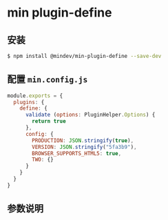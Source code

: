 # min plugin-define

## 安装

``` bash
$ npm install @mindev/min-plugin-define --save-dev
```

## 配置 `min.config.js`

``` js
module.exports = {
  plugins: {
    define: {
      validate (options: PluginHelper.Options) {
        return true
      },
      config: {
        PRODUCTION: JSON.stringify(true),
        VERSION: JSON.stringify("5fa3b9"),
        BROWSER_SUPPORTS_HTML5: true,
        TWO: {}
      }
    }
  }
}
```

## 参数说明
